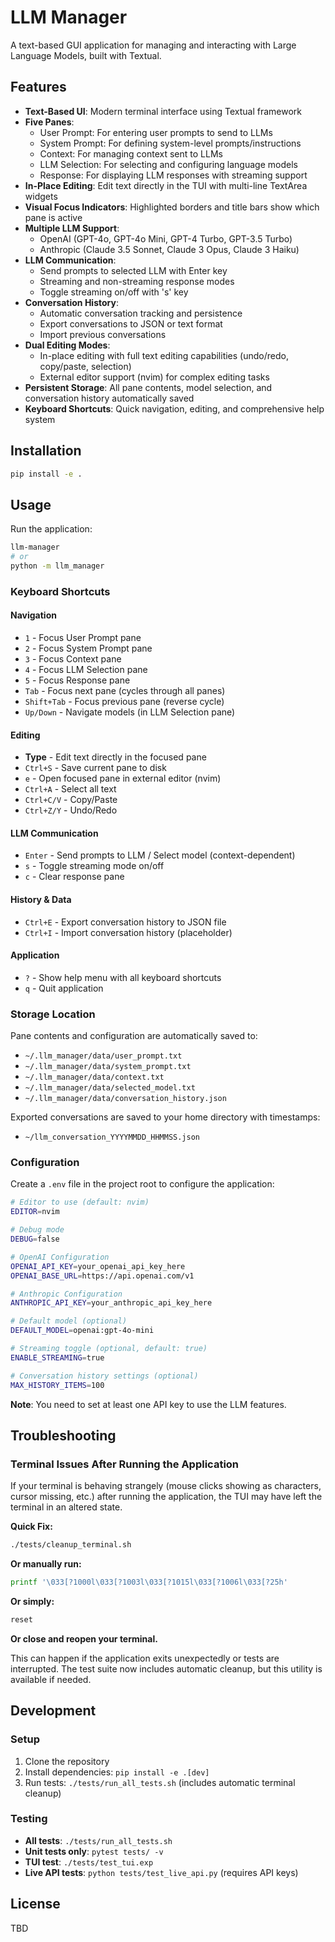 # LLM Manager

A text-based GUI application for managing and interacting with Large Language Models, built with Textual.

## Features

- **Text-Based UI**: Modern terminal interface using Textual framework
- **Five Panes**:
  - User Prompt: For entering user prompts to send to LLMs
  - System Prompt: For defining system-level prompts/instructions
  - Context: For managing context sent to LLMs
  - LLM Selection: For selecting and configuring language models
  - Response: For displaying LLM responses with streaming support
- **In-Place Editing**: Edit text directly in the TUI with multi-line TextArea widgets
- **Visual Focus Indicators**: Highlighted borders and title bars show which pane is active
- **Multiple LLM Support**:
  - OpenAI (GPT-4o, GPT-4o Mini, GPT-4 Turbo, GPT-3.5 Turbo)
  - Anthropic (Claude 3.5 Sonnet, Claude 3 Opus, Claude 3 Haiku)
- **LLM Communication**:
  - Send prompts to selected LLM with Enter key
  - Streaming and non-streaming response modes
  - Toggle streaming on/off with 's' key
- **Conversation History**:
  - Automatic conversation tracking and persistence
  - Export conversations to JSON or text format
  - Import previous conversations
- **Dual Editing Modes**:
  - In-place editing with full text editing capabilities (undo/redo, copy/paste, selection)
  - External editor support (nvim) for complex editing tasks
- **Persistent Storage**: All pane contents, model selection, and conversation history automatically saved
- **Keyboard Shortcuts**: Quick navigation, editing, and comprehensive help system

## Installation

```bash
pip install -e .
```

## Usage

Run the application:

```bash
llm-manager
# or
python -m llm_manager
```

### Keyboard Shortcuts

#### Navigation
- `1` - Focus User Prompt pane
- `2` - Focus System Prompt pane
- `3` - Focus Context pane
- `4` - Focus LLM Selection pane
- `5` - Focus Response pane
- `Tab` - Focus next pane (cycles through all panes)
- `Shift+Tab` - Focus previous pane (reverse cycle)
- `Up/Down` - Navigate models (in LLM Selection pane)

#### Editing
- **Type** - Edit text directly in the focused pane
- `Ctrl+S` - Save current pane to disk
- `e` - Open focused pane in external editor (nvim)
- `Ctrl+A` - Select all text
- `Ctrl+C/V` - Copy/Paste
- `Ctrl+Z/Y` - Undo/Redo

#### LLM Communication
- `Enter` - Send prompts to LLM / Select model (context-dependent)
- `s` - Toggle streaming mode on/off
- `c` - Clear response pane

#### History & Data
- `Ctrl+E` - Export conversation history to JSON file
- `Ctrl+I` - Import conversation history (placeholder)

#### Application
- `?` - Show help menu with all keyboard shortcuts
- `q` - Quit application

### Storage Location

Pane contents and configuration are automatically saved to:
- `~/.llm_manager/data/user_prompt.txt`
- `~/.llm_manager/data/system_prompt.txt`
- `~/.llm_manager/data/context.txt`
- `~/.llm_manager/data/selected_model.txt`
- `~/.llm_manager/data/conversation_history.json`

Exported conversations are saved to your home directory with timestamps:
- `~/llm_conversation_YYYYMMDD_HHMMSS.json`

### Configuration

Create a `.env` file in the project root to configure the application:

```bash
# Editor to use (default: nvim)
EDITOR=nvim

# Debug mode
DEBUG=false

# OpenAI Configuration
OPENAI_API_KEY=your_openai_api_key_here
OPENAI_BASE_URL=https://api.openai.com/v1

# Anthropic Configuration
ANTHROPIC_API_KEY=your_anthropic_api_key_here

# Default model (optional)
DEFAULT_MODEL=openai:gpt-4o-mini

# Streaming toggle (optional, default: true)
ENABLE_STREAMING=true

# Conversation history settings (optional)
MAX_HISTORY_ITEMS=100
```

**Note**: You need to set at least one API key to use the LLM features.

## Troubleshooting

### Terminal Issues After Running the Application

If your terminal is behaving strangely (mouse clicks showing as characters, cursor missing, etc.) after running the application, the TUI may have left the terminal in an altered state.

**Quick Fix:**
```bash
./tests/cleanup_terminal.sh
```

**Or manually run:**
```bash
printf '\033[?1000l\033[?1003l\033[?1015l\033[?1006l\033[?25h'
```

**Or simply:**
```bash
reset
```

**Or close and reopen your terminal.**

This can happen if the application exits unexpectedly or tests are interrupted. The test suite now includes automatic cleanup, but this utility is available if needed.

## Development

### Setup
1. Clone the repository
2. Install dependencies: `pip install -e .[dev]`
3. Run tests: `./tests/run_all_tests.sh` (includes automatic terminal cleanup)

### Testing
- **All tests**: `./tests/run_all_tests.sh`
- **Unit tests only**: `pytest tests/ -v`
- **TUI test**: `./tests/test_tui.exp`
- **Live API tests**: `python tests/test_live_api.py` (requires API keys)

## License

TBD
